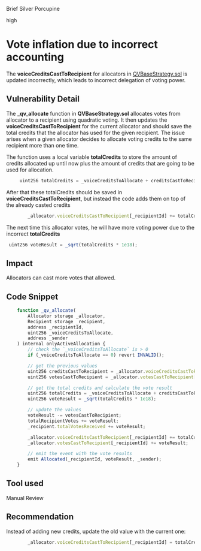 Brief Silver Porcupine

high

# Vote inflation due to incorrect accounting
The **voiceCreditsCastToRecipient** for allocators in [QVBaseStrategy.sol](https://github.com/allo-protocol/allo-v2/blob/8a41a342a0de7a2d5d7dbc5395d1da44cb811348/contracts/strategies/qv-base/QVBaseStrategy.sol#L506-L534) is updated incorrectly, which leads to incorrect delegation of voting power.

## Vulnerability Detail

The **_qv_allocate** function in **QVBaseStrategy.sol** allocates votes from allocator to a recipient using quadratic voting. It then updates the **voiceCreditsCastToRecipient** for the current allocator and should save the total credits that the allocator has used for the given recipient. The issue arises when a given allocator decides to allocate voting credits to the same recipient more than one time.

The function uses a local variable **totalCredits** to store the amount of credits allocated up until now plus the amount of credits that are going to be used for allocation.

```jsx
     uint256 totalCredits = _voiceCreditsToAllocate + creditsCastToRecipient;
```

After that these totalCredits should be saved in **voiceCreditsCastToRecipient**, but instead the code adds them on top of the already casted credits

```jsx
        _allocator.voiceCreditsCastToRecipient[_recipientId] += totalCredits;
```

The next time this allocator votes, he will have more voting power due to the incorrect **totalCredits**

```jsx
 uint256 voteResult = _sqrt(totalCredits * 1e18);
```
## Impact

Allocators can cast more votes that allowed.

## Code Snippet

```jsx
    function _qv_allocate(
        Allocator storage _allocator,
        Recipient storage _recipient,
        address _recipientId,
        uint256 _voiceCreditsToAllocate,
        address _sender
    ) internal onlyActiveAllocation {
        // check the `_voiceCreditsToAllocate` is > 0
        if (_voiceCreditsToAllocate == 0) revert INVALID();

        // get the previous values
        uint256 creditsCastToRecipient = _allocator.voiceCreditsCastToRecipient[_recipientId];
        uint256 votesCastToRecipient = _allocator.votesCastToRecipient[_recipientId];

        // get the total credits and calculate the vote result
        uint256 totalCredits = _voiceCreditsToAllocate + creditsCastToRecipient;
        uint256 voteResult = _sqrt(totalCredits * 1e18);

        // update the values
        voteResult -= votesCastToRecipient;
        totalRecipientVotes += voteResult;
        _recipient.totalVotesReceived += voteResult;

        _allocator.voiceCreditsCastToRecipient[_recipientId] += totalCredits;
        _allocator.votesCastToRecipient[_recipientId] += voteResult;

        // emit the event with the vote results
        emit Allocated(_recipientId, voteResult, _sender);
    }
```

## Tool used

Manual Review

## Recommendation

Instead of adding new credits, update the old value with the current one: 

```jsx
        _allocator.voiceCreditsCastToRecipient[_recipientId] = totalCredits;
```